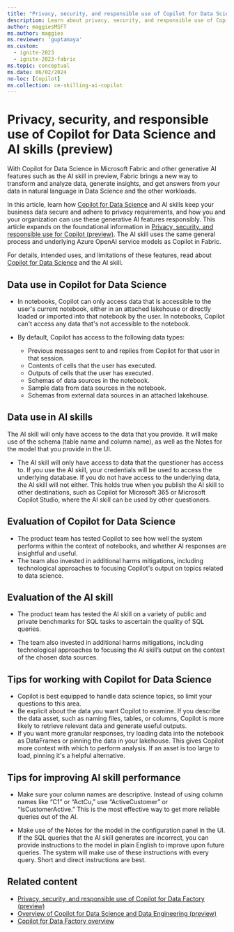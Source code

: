 ```yaml
---
title: "Privacy, security, and responsible use of Copilot for Data Science (preview)"
description: Learn about privacy, security, and responsible use of Copilot for Data Science in Microsoft Fabric.
author: maggiesMSFT
ms.author: maggies
ms.reviewer: 'guptamaya'
ms.custom:
  - ignite-2023
  - ignite-2023-fabric
ms.topic: conceptual
ms.date: 06/02/2024
no-loc: [Copilot]
ms.collection: ce-skilling-ai-copilot
---
```


# Privacy, security, and responsible use of Copilot for Data Science and AI skills (preview)

With Copilot for Data Science in Microsoft Fabric and other generative AI features such as the AI skill in preview, Fabric brings a new way to transform and analyze data, generate insights, and get answers from your data in natural language in Data Science and the other workloads. 

In this article, learn how [Copilot for Data Science](copilot-notebooks-overview.md) and AI skills keep your business data secure and adhere to privacy requirements, and how you and your organization can use these generative AI features responsibly. This article expands on the foundational information in [Privacy, security, and responsible use for Copilot (preview)](copilot-privacy-security.md). The AI skill uses the same general process and underlying Azure OpenAI service models as Copilot in Fabric.

For details, intended uses, and limitations of these features, read about [Copilot for Data Science](/fabric/get-started/copilot-notebooks-overview) and the AI skill. 

## Data use in Copilot for Data Science

- In notebooks, Copilot can only access data that is accessible to the user's current notebook, either in an attached lakehouse or directly loaded or imported into that notebook by the user. In notebooks, Copilot can't access any data that's not accessible to the notebook.

- By default, Copilot has access to the following data types:

  - Previous messages sent to and replies from Copilot for that user in that session.
  - Contents of cells that the user has executed.
  - Outputs of cells that the user has executed.
  - Schemas of data sources in the notebook.
  - Sample data from data sources in the notebook.
  - Schemas from external data sources in an attached lakehouse.
    
## Data use in AI skills

The AI skill will only have access to the data that you provide. It will make use of the schema (table name and column name), as well as the Notes for the model that you provide in the UI.  

- The AI skill will only have access to data that the questioner has access to. If you use the AI skill, your credentials will be used to access the underlying database. If you do not have access to the underlying data, the AI skill will not either. This holds true when you publish the AI skill to other destinations, such as Copilot for Microsoft 365 or Microsoft Copilot Studio, where the AI skill can be used by other questioners.

## Evaluation of Copilot for Data Science
 
- The product team has tested Copilot to see how well the system performs within the context of notebooks, and whether AI responses are insightful and useful.
- The team also invested in additional harms mitigations, including technological approaches to focusing Copilot's output on topics related to data science.

## Evaluation of the AI skill 

- The product team has tested the AI skill on a variety of public and private benchmarks for SQL tasks to ascertain the quality of SQL queries. 

- The team also invested in additional harms mitigations, including technological approaches to focusing the AI skill’s output on the context of the chosen data sources. 

## Tips for working with Copilot for Data Science

- Copilot is best equipped to handle data science topics, so limit your questions to this area.
- Be explicit about the data you want Copilot to examine. If you describe the data asset, such as naming files, tables, or columns, Copilot is more likely to retrieve relevant data and generate useful outputs.
- If you want more granular responses, try loading data into the notebook as DataFrames or pinning the data in your lakehouse. This gives Copilot more context with which to perform analysis. If an asset is too large to load, pinning it's a helpful alternative.

## Tips for improving AI skill performance 

- Make sure your column names are descriptive. Instead of using column names like “C1” or “ActCu,” use “ActiveCustomer” or “IsCustomerActive.” This is the most effective way to get more reliable queries out of the AI. 

- Make use of the Notes for the model in the configuration panel in the UI. If the SQL queries that the AI skill generates are incorrect, you can provide instructions to the model in plain English to improve upon future queries. The system will make use of these instructions with every query. Short and direct instructions are best.

## Related content

- [Privacy, security, and responsible use of Copilot for Data Factory (preview)](copilot-data-factory-privacy-security.md)
- [Overview of Copilot for Data Science and Data Engineering (preview)](copilot-notebooks-overview.md)
- [Copilot for Data Factory overview](copilot-fabric-data-factory.md)

